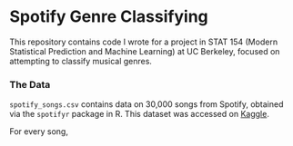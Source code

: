 # Spotify Genre Classifying
This repository contains code I wrote for a project in STAT 154 (Modern Statistical Prediction and Machine Learning) at UC Berkeley, focused on attempting to classify musical genres.


### The Data



`spotify_songs.csv` contains data on 30,000 songs from Spotify, obtained via the `spotifyr` package in R. This dataset was accessed on [Kaggle](https://www.kaggle.com/datasets/joebeachcapital/30000-spotify-songs). 

For every song, 
